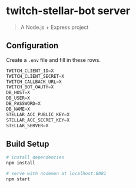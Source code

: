 # twitch-stellar-bot server

> A Node.js + Express project

## Configuration

Create a `.env` file and fill in these rows.

```javascript
TWITCH_CLIENT_ID=X
TWITCH_CLIENT_SECRET=X
TWITCH_CALLBACK_URL=X
TWITCH_BOT_OAUTH=X
DB_HOST=X
DB_USER=X
DB_PASSWORD=X
DB_NAME=X
STELLAR_ACC_PUBLIC_KEY=X
STELLAR_ACC_SECRET_KEY=X
STELLAR_SERVER=X
```

## Build Setup

``` bash
# install dependencies
npm install

# serve with nodemon at localhost:8081
npm start
```
